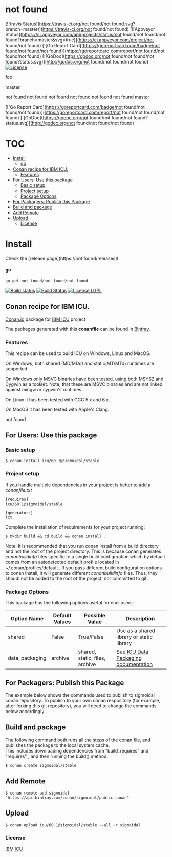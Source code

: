 # not found

[![travis Status](https://travis-ci.org/not found/not found.svg?branch=master)](https://travis-ci.org/not found/not found) [![Appveyor Status](https://ci.appveyor.com/api/projects/status/not found/not found/not found?branch=master&svg=true)](https://ci.appveyor.com/project/not found/not found) [![Go Report Card](https://goreportcard.com/badge/not found/not found/not found)](https://goreportcard.com/report/not found/not found/not found) [![GoDoc](https://godoc.org/not found/not found/not found?status.svg)](http://godoc.org/not found/not found/not found) [![<nil> License](http://img.shields.io/badge/License-<nil>-blue.svg)](LICENSE)


foo

master

not found
not found
not found
not found
not found
not found
master

[![Go Report Card](https://goreportcard.com/badge/not found/not found/not found)](https://goreportcard.com/report/not found/not found/not found) [![GoDoc](https://godoc.org/not found/not found/not found?status.svg)](http://godoc.org/not found/not found/not found)



# TOC
- [Install](#install)
  - [go](#go)
- [Conan recipe for IBM ICU.](#conan-recipe-for-ibm-icu)
  - [Features](#features)
- [For Users: Use this package](#for-users-use-this-package)
  - [Basic setup](#basic-setup)
  - [Project setup](#project-setup)
  - [Package Options](#package-options)
- [For Packagers: Publish this Package](#for-packagers-publish-this-package)
- [Build and package ](#build-and-package-)
- [Add Remote](#add-remote)
- [Upload](#upload)
  - [License](#license)

# Install

Check the [release page](https://not found/releases)!

#### go
```sh
go get not found/not found/not found
```



[![Build status](https://ci.appveyor.com/api/projects/status/mm27s515gpx3io09/branch/stable/60.1?svg=true)](https://ci.appveyor.com/project/sigmoidal/conan-icu/branch/stable/60.1)
[![Build Status](https://travis-ci.org/sigmoidal/conan-icu.svg?branch=stable%2F60.1)](https://travis-ci.org/sigmoidal/conan-icu)
[![License LGPL](https://img.shields.io/badge/license-LGPL%202.1-yellow.svg)](https://shields.io/)

## Conan recipe for IBM ICU.

[Conan.io](https://conan.io) package for [IBM ICU](http://icu-project.org) project

The packages generated with this **conanfile** can be found in [Bintray](https://bintray.com/sigmoidal/public-conan/).

### Features

This recipe can be used to build ICU on Windows, Linux and MacOS.

On Windows, both shared (MD/MDd) and static(MT/MTd) runtimes are supported.

On Windows only MSVC binaries have been tested, using both MSYS2 and Cygwin as a toolset. Note, that these are MSVC binaries and are not linked against mingw or cygwin's runtimes.

On Linux it has been tested with GCC 5.x and 6.x.

On MacOS it has been tested with Apple's Clang.


not found

## For Users: Use this package

### Basic setup

    $ conan install icu/60.1@sigmoidal/stable

### Project setup

If you handle multiple dependencies in your project is better to add a *conanfile.txt*

    [requires]
    icu/60.1@sigmoidal/stable

    [generators]
    txt

Complete the installation of requirements for your project running:

    $ mkdir build && cd build && conan install ..

Note: It is recommended that you run conan install from a build directory and not the root of the project directory.  This is because conan generates *conanbuildinfo* files specific to a single build configuration which by default comes from an autodetected default profile located in ~/.conan/profiles/default .  If you pass different build configuration options to conan install, it will generate different *conanbuildinfo* files.  Thus, they shoudl not be added to the root of the project, nor committed to git.

### Package Options

This package has the following options useful for end-users: 

|Option Name     | Default Values   | Possible Value                  | Description
|----------------|------------------|---------------------------------|------------------------
|shared			 | False            | True/False                      | Use as a shared library or static library
|data_packaging	 | archive          | shared, static, files, archive  | See [ICU Data Packaging documentation](http://userguide.icu-project.org/packaging)


## For Packagers: Publish this Package

The example below shows the commands used to publish to sigmoidal conan repository. 
To publish to your own conan respository (for example, after forking this git repository), 
you will need to change the commands below accordingly.

## Build and package 

The following command both runs all the steps of the conan file, and publishes the package to the local system cache.  
This includes downloading dependencies from "build_requires" and "requires" , and then running the build() method. 

    $ conan create sigmoidal/stable

## Add Remote

	$ conan remote add sigmoidal "https://api.bintray.com/conan/sigmoidal/public-conan"

## Upload

    $ conan upload icu/60.1@sigmoidal/stable --all -r sigmoidal

### License
[IBM ICU](http://www.unicode.org/copyright.html#License)
